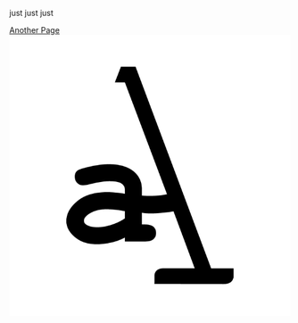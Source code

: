 just just just

<a href="/another-page.md">Another Page</a>
<img    src="/assets/img/logo11.png" alt="logo11">